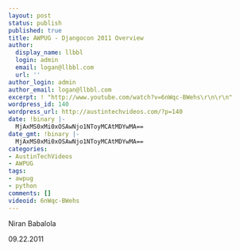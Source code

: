 ```yaml
---
layout: post
status: publish
published: true
title: AWPUG - Djangocon 2011 Overview
author:
  display_name: llbbl
  login: admin
  email: logan@llbbl.com
  url: ''
author_login: admin
author_email: logan@llbbl.com
excerpt: ! "http://www.youtube.com/watch?v=6nWqc-BWehs\r\n\r\n"
wordpress_id: 140
wordpress_url: http://austintechvideos.com/?p=140
date: !binary |-
  MjAxMS0xMi0xOSAwNjo1NToyMCAtMDYwMA==
date_gmt: !binary |-
  MjAxMS0xMi0xOSAwNjo1NToyMCAtMDYwMA==
categories:
- AustinTechVideos
- AWPUG
tags:
- awpug
- python
comments: []
videoid: 6nWqc-BWehs
---
```

<p>Niran Babalola</p>
<p>09.22.2011</p>
